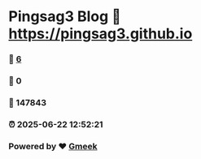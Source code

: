 # Pingsag3 Blog :link: https://pingsag3.github.io 
### :page_facing_up: [6](https://pingsag3.github.io/tag.html) 
### :speech_balloon: 0 
### :hibiscus: 147843 
### :alarm_clock: 2025-06-22 12:52:21 
### Powered by :heart: [Gmeek](https://github.com/Meekdai/Gmeek)
